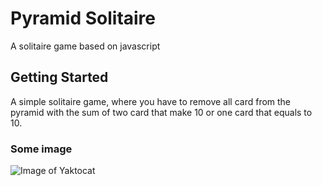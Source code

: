 # Pyramid Solitaire

A solitaire game based on javascript

## Getting Started

A simple solitaire game, where you have to remove all card from the pyramid with the sum of two card that make 10 or one card that equals to 10.

### Some image

![Image of Yaktocat](https://octodex.github.com/images/yaktocat.png)
